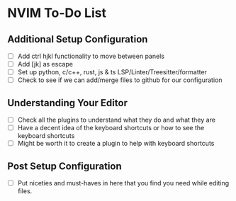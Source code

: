 # NVIM To-Do List

## Additional Setup Configuration

- [ ] Add ctrl hjkl functionality to move between panels
- [ ] Add [jk] as escape 
- [ ] Set up python, c/c++, rust, js & ts LSP/Linter/Treesitter/formatter
- [ ] Check to see if we can add/merge files to github for our configuration

## Understanding Your Editor

- [ ] Check all the plugins to understand what they do and what they are
- [ ] Have a decent idea of the keyboard shortcuts or how to see the keyboard shortcuts
- [ ] Might be worth it to create a plugin to help with keyboard shortcuts

## Post Setup Configuration

- [ ] Put niceties and must-haves in here that you find you need while editing files.
